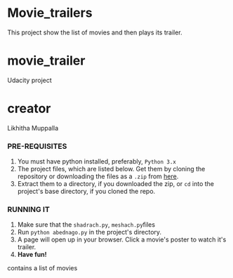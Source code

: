 # Movie_trailers
This project show the list of movies and then plays its trailer.
# movie_trailer
Udacity project
# creator
Likhitha Muppalla
### PRE-REQUISITES
1. You must have python installed, preferably, `Python 3.x`
2. The project files, which are listed below. Get them by cloning the 
repository or downloading the files as a `.zip` from [here](https://github.com/prasannamallavolu/movie_trailer.git).
3. Extract them to a directory, if you downloaded the zip, or `cd` into 
the project's base directory, if you cloned the repo.

### RUNNING IT
1. Make sure that the `shadrach.py`, `meshach.py`files
3. Run `python abednago.py` in the project's directory.
4. A page will open up in your browser. Click a movie's poster to watch
   it's trailer.
5. **Have fun!**

contains a list of movies

